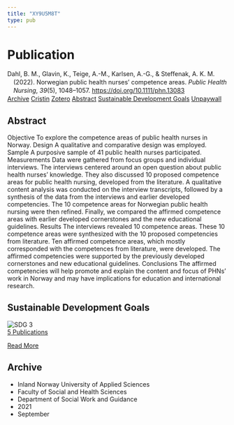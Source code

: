 ```yaml
---
title: "XY9U5M8T"
type: pub
---
```

<h1>Publication</h1>
<article id="csl-bib-container-XY9U5M8T" class="csl-bib-container">
  <div class="csl-bib-body" style="line-height: 1.35; padding-left: 1em; text-indent:-1em;">
  <div class="csl-entry">Dahl, B. M., Glavin, K., Teige, A.-M., Karlsen, A.-G., &amp; Steffenak, A. K. M. (2022). Norwegian public health nurses&#x2019; competence areas. <i>Public Health Nursing</i>, <i>39</i>(5), 1048&#x2013;1057. <a href="https://doi.org/10.1111/phn.13083">https://doi.org/10.1111/phn.13083</a></div>
</div>
  <div class="csl-bib-buttons">
    <a href="#taxonomy-article-XY9U5M8T" class="csl-bib-button">Archive</a>
    <a href="https://app.cristin.no/results/show.jsf?id=1930433" alt="Cristin URL" class="csl-bib-button">Cristin</a>
    <a href="http://zotero.org/groups/5402882/items/XY9U5M8T" alt="Zotero URL" class="csl-bib-button">Zotero</a>
    <a href="#abstract-article-XY9U5M8T" class="csl-bib-button">Abstract</a>
    <a href="#sdg-article-XY9U5M8T" class="csl-bib-button">Sustainable Development Goals</a>
    <a href="https://onlinelibrary.wiley.com/doi/pdfdirect/10.1111/phn.13083" class="csl-bib-button">Unpaywall</a>
  </div>
  <div id="csl-bib-meta-container-XY9U5M8T"></div>
</article>
<div id="csl-bib-meta-XY9U5M8T" class="csl-bib-meta">
  <article id="abstract-article-XY9U5M8T" class="abstract-article">
    <h1>Abstract</h1>
    Objective To explore the competence areas of public health nurses in Norway. Design A qualitative and comparative design was employed. Sample A purposive sample of 41 public health nurses participated. Measurements Data were gathered from focus groups and individual interviews. The interviews centered around an open question about public health nurses’ knowledge. They also discussed 10 proposed competence areas for public health nursing, developed from the literature. A qualitative content analysis was conducted on the interview transcripts, followed by a synthesis of the data from the interviews and earlier developed competencies. The 10 competence areas for Norwegian public health nursing were then refined. Finally, we compared the affirmed competence areas with earlier developed cornerstones and the new educational guidelines. Results The interviews revealed 10 competence areas. These 10 competence areas were synthesized with the 10 proposed competencies from literature. Ten affirmed competence areas, which mostly corresponded with the competences from literature, were developed. The affirmed competencies were supported by the previously developed cornerstones and new educational guidelines. Conclusions The affirmed competencies will help promote and explain the content and focus of PHNs’ work in Norway and may have implications for education and international research.
  </article>
  <article id="sdg-article-XY9U5M8T" class="sdg-article">
    <h1>Sustainable Development Goals</h1>
    <div class="sdg-container"><div id="sdg3" class="sdg"> <img src="{{< params subfolder >}}images/sdg/sdg03_en.png" class="image" alt="SDG 3"> <div class="sdg-overlay"> <a href="{{< params subfolder >}}en/archive/?sdg=3#archive" class="sdg-publication-count"><span>5</span> Publications</a> <p><a href="https://sdgs.un.org/goals/goal3" class="sdg-read-more">Read More</a></p> </div> </div></div>
  </article>
  <article id="taxonomy-article-XY9U5M8T" class="taxonomy-article">
    <h1>Archive</h1>
    <ul>
      <li>Inland Norway University of Applied Sciences</li>
      <li>Faculty of Social and Health Sciences</li>
      <li>Department of Social Work and Guidance</li>
      <li>2021</li>
      <li>September</li>
    </ul>
  </article>
</div>
